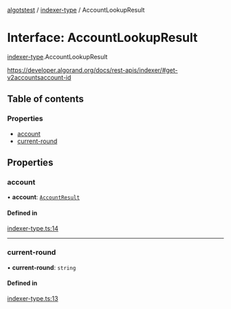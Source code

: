 [algotstest](../README.md) / [indexer-type](../modules/indexer_type.md) / AccountLookupResult

# Interface: AccountLookupResult

[indexer-type](../modules/indexer_type.md).AccountLookupResult

https://developer.algorand.org/docs/rest-apis/indexer/#get-v2accountsaccount-id

## Table of contents

### Properties

- [account](indexer_type.AccountLookupResult.md#account)
- [current-round](indexer_type.AccountLookupResult.md#current-round)

## Properties

### account

• **account**: [`AccountResult`](indexer_type.AccountResult.md)

#### Defined in

[indexer-type.ts:14](https://github.com/algorandfoundation/algokit-utils-ts/blob/b75e3eb/src/indexer-type.ts#L14)

___

### current-round

• **current-round**: `string`

#### Defined in

[indexer-type.ts:13](https://github.com/algorandfoundation/algokit-utils-ts/blob/b75e3eb/src/indexer-type.ts#L13)
